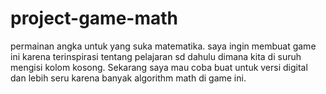 # project-game-math
permainan angka untuk yang suka matematika.
saya ingin membuat game ini karena terinspirasi tentang pelajaran sd dahulu dimana kita di suruh mengisi kolom kosong. Sekarang saya mau coba buat untuk versi digital dan lebih seru karena banyak algorithm math di game ini.
